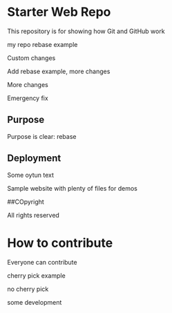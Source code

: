 # Starter Web Repo

This repository is for showing how Git and GitHub work

my repo rebase example

Custom changes

Add rebase example, more changes

More changes

Emergency fix

## Purpose

Purpose is clear: rebase

## Deployment

Some oytun text

Sample website with plenty of files for demos

##COpyright

All rights reserved


# How to contribute

Everyone can contribute

cherry pick example

no cherry pick


some development
